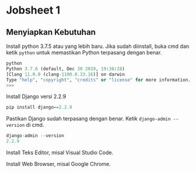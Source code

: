 # Jobsheet 1
## Menyiapkan Kebutuhan
Install python 3.7.5 atau yang lebih baru.
Jika sudah diinstall, buka cmd dan ketik ```python``` untuk memastikan Python terpasang dengan benar.
```python
python
Python 3.7.6 (default, Dec 30 2019, 19:38:28) 
[Clang 11.0.0 (clang-1100.0.33.16)] on darwin
Type "help", "copyright", "credits" or "license" for more information.
>>> 
```

Install Django versi 2.2.9
```python
pip install django==2.2.9
```

Pastikan Django sudah terpasang dengan benar. Ketik ```django-admin --version``` di cmd.
```python
django-admin --version
2.2.9
```

Install Teks Editor, misal Visual Studio Code.

Install Web Browser, misal Google Chrome.